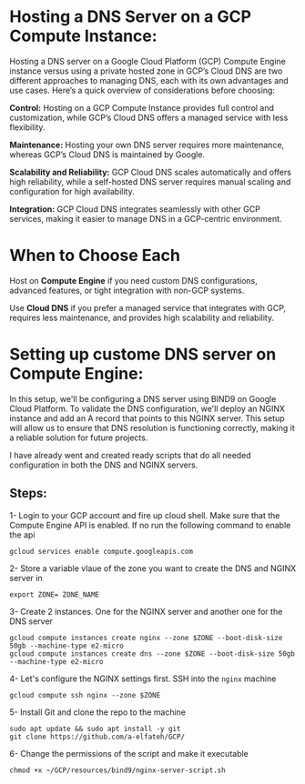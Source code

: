 # Hosting a DNS Server on a GCP Compute Instance:
Hosting a DNS server on a Google Cloud Platform (GCP) Compute Engine instance versus using a private hosted zone in GCP’s Cloud DNS are two different approaches to managing DNS, each with its own advantages and use cases. Here’s a quick overview of considerations before choosing:

**Control:** Hosting on a GCP Compute Instance provides full control and customization, while GCP’s Cloud DNS offers a managed service with less flexibility.

**Maintenance:** Hosting your own DNS server requires more maintenance, whereas GCP’s Cloud DNS is maintained by Google.

**Scalability and Reliability:** GCP Cloud DNS scales automatically and offers high reliability, while a self-hosted DNS server requires manual scaling and configuration for high availability.

**Integration:** GCP Cloud DNS integrates seamlessly with other GCP services, making it easier to manage DNS in a GCP-centric environment.

# When to Choose Each

Host on **Compute Engine** if you need custom DNS configurations, advanced features, or tight integration with non-GCP systems.

Use **Cloud DNS** if you prefer a managed service that integrates with GCP, requires less maintenance, and provides high scalability and reliability.

# Setting up custome DNS server on Compute Engine:
In this setup, we'll be configuring a DNS server using BIND9 on Google Cloud Platform. To validate the DNS configuration, we'll deploy an NGINX instance and add an A record that points to this NGINX server. This setup will allow us to ensure that DNS resolution is functioning correctly, making it a reliable solution for future projects.

I have already went and created ready scripts that do all needed configuration in both the DNS and NGINX servers.   

## Steps:
1- Login to your GCP account and fire up cloud shell. Make sure that the Compute Engine API is enabled. If no run the following command to enable the api
```
gcloud services enable compute.googleapis.com
```

2- Store a variable vlaue of the zone you want to create the DNS and NGINX server in
```
export ZONE= ZONE_NAME
```

3- Create 2 instances. One for the NGINX server and another one for the DNS server
```
gcloud compute instances create nginx --zone $ZONE --boot-disk-size 50gb --machine-type e2-micro
gcloud compute instances create dns --zone $ZONE --boot-disk-size 50gb --machine-type e2-micro
```

4- Let's configure the NGINX settings first. SSH into the ```nginx``` machine
```
gcloud compute ssh nginx --zone $ZONE
```

5- Install Git and clone the repo to the machine
```
sudo apt update && sudo apt install -y git
git clone https://github.com/a-elfateh/GCP/
```

6- Change the permissions of the script and make it executable
```
chmod +x ~/GCP/resources/bind9/nginx-server-script.sh
```
